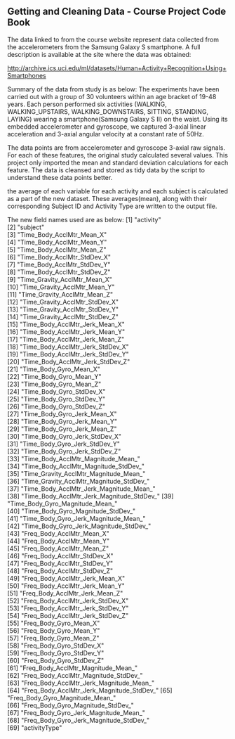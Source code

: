 ## Getting and Cleaning Data - Course Project Code Book

The data linked to from the course website represent data collected from the accelerometers from the Samsung Galaxy S smartphone. 
A full description is available at the site where the data was obtained:

http://archive.ics.uci.edu/ml/datasets/Human+Activity+Recognition+Using+Smartphones

Summary of the data from study is as below:
The experiments have been carried out with a group of 30 volunteers within an age bracket of 19-48 years. 
Each person performed six activities (WALKING, WALKING_UPSTAIRS, WALKING_DOWNSTAIRS, SITTING, STANDING, LAYING) wearing a smartphone(Samsung Galaxy S II) on the waist. Using its embedded accelerometer and gyroscope, we captured 3-axial linear acceleration and 3-axial angular velocity at a constant rate of 50Hz.

The data points are from accelerometer and gyroscope 3-axial raw signals. For each of these features, the original study calculated several values. This project only imported the mean and standard deviation calculations for each feature. The data is cleansed and stored as tidy data by the script to understand these data points better. 

the average of each variable for each activity and each subject is calculated as a part of the new dataset. These averages(mean), along with their corresponding Subject ID and Activity Type are written to the output file.

The new field names used are as below:
 [1] "activity"                                
 [2] "subject"                                 
 [3] "Time_Body_AcclMtr_Mean_X"                
 [4] "Time_Body_AcclMtr_Mean_Y"                
 [5] "Time_Body_AcclMtr_Mean_Z"                
 [6] "Time_Body_AcclMtr_StdDev_X"              
 [7] "Time_Body_AcclMtr_StdDev_Y"              
 [8] "Time_Body_AcclMtr_StdDev_Z"              
 [9] "Time_Gravity_AcclMtr_Mean_X"             
[10] "Time_Gravity_AcclMtr_Mean_Y"             
[11] "Time_Gravity_AcclMtr_Mean_Z"             
[12] "Time_Gravity_AcclMtr_StdDev_X"           
[13] "Time_Gravity_AcclMtr_StdDev_Y"           
[14] "Time_Gravity_AcclMtr_StdDev_Z"           
[15] "Time_Body_AcclMtr_Jerk_Mean_X"           
[16] "Time_Body_AcclMtr_Jerk_Mean_Y"           
[17] "Time_Body_AcclMtr_Jerk_Mean_Z"           
[18] "Time_Body_AcclMtr_Jerk_StdDev_X"         
[19] "Time_Body_AcclMtr_Jerk_StdDev_Y"         
[20] "Time_Body_AcclMtr_Jerk_StdDev_Z"         
[21] "Time_Body_Gyro_Mean_X"                   
[22] "Time_Body_Gyro_Mean_Y"                   
[23] "Time_Body_Gyro_Mean_Z"                   
[24] "Time_Body_Gyro_StdDev_X"                 
[25] "Time_Body_Gyro_StdDev_Y"                 
[26] "Time_Body_Gyro_StdDev_Z"                 
[27] "Time_Body_Gyro_Jerk_Mean_X"              
[28] "Time_Body_Gyro_Jerk_Mean_Y"              
[29] "Time_Body_Gyro_Jerk_Mean_Z"              
[30] "Time_Body_Gyro_Jerk_StdDev_X"            
[31] "Time_Body_Gyro_Jerk_StdDev_Y"            
[32] "Time_Body_Gyro_Jerk_StdDev_Z"            
[33] "Time_Body_AcclMtr_Magnitude_Mean_"       
[34] "Time_Body_AcclMtr_Magnitude_StdDev_"     
[35] "Time_Gravity_AcclMtr_Magnitude_Mean_"    
[36] "Time_Gravity_AcclMtr_Magnitude_StdDev_"  
[37] "Time_Body_AcclMtr_Jerk_Magnitude_Mean_"  
[38] "Time_Body_AcclMtr_Jerk_Magnitude_StdDev_"
[39] "Time_Body_Gyro_Magnitude_Mean_"          
[40] "Time_Body_Gyro_Magnitude_StdDev_"        
[41] "Time_Body_Gyro_Jerk_Magnitude_Mean_"     
[42] "Time_Body_Gyro_Jerk_Magnitude_StdDev_"   
[43] "Freq_Body_AcclMtr_Mean_X"                
[44] "Freq_Body_AcclMtr_Mean_Y"                
[45] "Freq_Body_AcclMtr_Mean_Z"                
[46] "Freq_Body_AcclMtr_StdDev_X"              
[47] "Freq_Body_AcclMtr_StdDev_Y"              
[48] "Freq_Body_AcclMtr_StdDev_Z"              
[49] "Freq_Body_AcclMtr_Jerk_Mean_X"           
[50] "Freq_Body_AcclMtr_Jerk_Mean_Y"           
[51] "Freq_Body_AcclMtr_Jerk_Mean_Z"           
[52] "Freq_Body_AcclMtr_Jerk_StdDev_X"         
[53] "Freq_Body_AcclMtr_Jerk_StdDev_Y"         
[54] "Freq_Body_AcclMtr_Jerk_StdDev_Z"         
[55] "Freq_Body_Gyro_Mean_X"                   
[56] "Freq_Body_Gyro_Mean_Y"                   
[57] "Freq_Body_Gyro_Mean_Z"                   
[58] "Freq_Body_Gyro_StdDev_X"                 
[59] "Freq_Body_Gyro_StdDev_Y"                 
[60] "Freq_Body_Gyro_StdDev_Z"                 
[61] "Freq_Body_AcclMtr_Magnitude_Mean_"       
[62] "Freq_Body_AcclMtr_Magnitude_StdDev_"     
[63] "Freq_Body_AcclMtr_Jerk_Magnitude_Mean_"  
[64] "Freq_Body_AcclMtr_Jerk_Magnitude_StdDev_"
[65] "Freq_Body_Gyro_Magnitude_Mean_"          
[66] "Freq_Body_Gyro_Magnitude_StdDev_"        
[67] "Freq_Body_Gyro_Jerk_Magnitude_Mean_"     
[68] "Freq_Body_Gyro_Jerk_Magnitude_StdDev_"   
[69] "activityType"   


